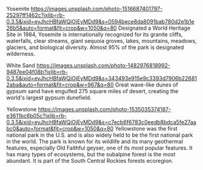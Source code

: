 Yosemite
https://images.unsplash.com/photo-1516687401797-25297ff1462c?ixlib=rb-0.3.5&ixid=eyJhcHBfaWQiOjEyMDd9&s=0594bece8da8091bab780d2e1b1e26b5&auto=format&fit=crop&w=1050&q=80
Designated a World Heritage Site in 1984, Yosemite is internationally recognized for its granite cliffs, waterfalls, clear streams, giant sequoia groves, lakes, mountains, meadows, glaciers, and biological diversity. Almost 95% of the park is designated wilderness.

White Sand
https://images.unsplash.com/photo-1482976818992-9487ee04f08b?ixlib=rb-0.3.5&ixid=eyJhcHBfaWQiOjEyMDd9&s=343493e915e9c3393d7906b226812aba&auto=format&fit=crop&w=967&q=80
Great wave-like dunes of gypsum sand have engulfed 275 square miles of desert, creating the world's largest gypsum dunefield.

Yellowstone
https://images.unsplash.com/photo-1535035374187-e3611bc6b05c?ixlib=rb-0.3.5&ixid=eyJhcHBfaWQiOjEyMDd9&s=c7ecb6f6783c0eedb8bdca5fe27aabc0&auto=format&fit=crop&w=1050&q=80
Yellowstone was the first national park in the U.S. and is also widely held to be the first national park in the world. The park is known for its wildlife and its many geothermal features, especially Old Faithful geyser, one of its most popular features. It has many types of ecosystems, but the subalpine forest is the most abundant. It is part of the South Central Rockies forests ecoregion.